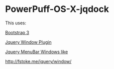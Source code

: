 # PowerPuff-OS-X-jqdock
This uses:

[Bootstrap 3](https://getbootstrap.com/docs/3.3/)

[Jquery Window Plugin](http://fstoke.me/jquery/window/)

[Jquery MenuBar Windows like](https://www.jqueryscript.net/menu/Create-A-Windows-Like-Multi-level-Dropdown-Menu-with-jQuery.html)

http://fstoke.me/jquery/window/
